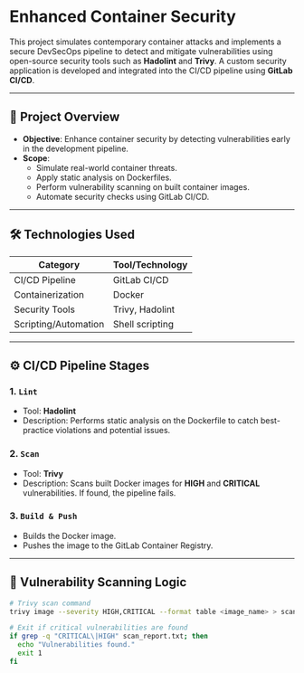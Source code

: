# Enhanced Container Security

This project simulates contemporary container attacks and implements a secure DevSecOps pipeline to detect and mitigate vulnerabilities using open-source security tools such as **Hadolint** and **Trivy**. A custom security application is developed and integrated into the CI/CD pipeline using **GitLab CI/CD**.

---

## 🧩 Project Overview

- **Objective**: Enhance container security by detecting vulnerabilities early in the development pipeline.
- **Scope**: 
  - Simulate real-world container threats.
  - Apply static analysis on Dockerfiles.
  - Perform vulnerability scanning on built container images.
  - Automate security checks using GitLab CI/CD.

---

## 🛠️ Technologies Used

| Category        | Tool/Technology          |
|----------------|---------------------------|
| CI/CD Pipeline | GitLab CI/CD              |
| Containerization | Docker                   |
| Security Tools | Trivy, Hadolint           |
| Scripting/Automation | Shell scripting       |

---

## ⚙️ CI/CD Pipeline Stages

### 1. `Lint`
- Tool: **Hadolint**
- Description: Performs static analysis on the Dockerfile to catch best-practice violations and potential issues.

### 2. `Scan`
- Tool: **Trivy**
- Description: Scans built Docker images for **HIGH** and **CRITICAL** vulnerabilities. If found, the pipeline fails.

### 3. `Build & Push`
- Builds the Docker image.
- Pushes the image to the GitLab Container Registry.

---

## 🧪 Vulnerability Scanning Logic

```bash
# Trivy scan command
trivy image --severity HIGH,CRITICAL --format table <image_name> > scan_report.txt

# Exit if critical vulnerabilities are found
if grep -q "CRITICAL\|HIGH" scan_report.txt; then
  echo "Vulnerabilities found."
  exit 1
fi
